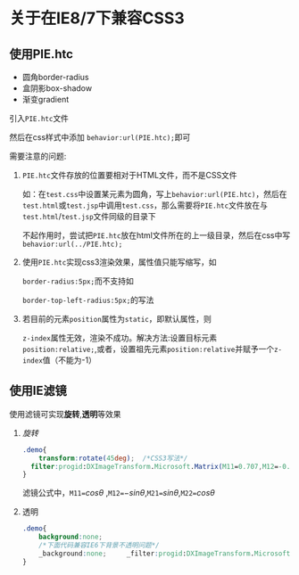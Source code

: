 # 关于在IE8/7下兼容CSS3

## 使用PIE.htc

* 圆角border-radius
* 盒阴影box-shadow
* 渐变gradient

引入`PIE.htc`文件

然后在css样式中添加 `behavior:url(PIE.htc);`即可

需要注意的问题:

1. `PIE.htc`文件存放的位置要相对于HTML文件，而不是CSS文件

   如：在`test.css`中设置某元素为圆角，写上`behavior:url(PIE.htc)`，然后在`test.html`或`test.jsp`中调用`test.css`，那么需要将`PIE.htc`文件放在与`test.html`/`test.jsp`文件同级的目录下

   不起作用时，尝试把`PIE.htc`放在html文件所在的上一级目录，然后在css中写`behavior:url(../PIE.htc);`

2. 使用`PIE.htc`实现css3渲染效果，属性值只能写缩写，如

   `border-radius:5px;`而不支持如

   `border-top-left-radius:5px;`的写法

3. 若目前的元素`position`属性为`static`，即默认属性，则

   `z-index`属性无效，渲染不成功。解决方法:设置目标元素`position:relative;`,或者，设置祖先元素`position:relative`并赋予一个`z-index`值（不能为-1）



## 使用IE滤镜

使用滤镜可实现**旋转**,**透明**等效果

1. *旋转*

   ```css
   .demo{
       transform:rotate(45deg);  /*CSS3写法*/
     filter:progid:DXImageTransform.Microsoft.Matrix(M11=0.707,M12=-0.707,M21=0.707,M22=0.707,SizingMethod='auto expand'); /*兼容IE8*/
   }
   ```

   滤镜公式中，`M11=`$cos\theta$ ,`M12=`$-sin\theta$,`M21=`$sin\theta$,`M22=`$cos\theta$

2. 透明

   ```css
   .demo{
       background:none;
       /*下面代码兼容IE6下背景不透明问题*/
       _background:none;     _filter:progid:DXImageTransform.Microsoft.AlphaImageLoader(src="../images1024/tg.png");
   }
   ```

   

